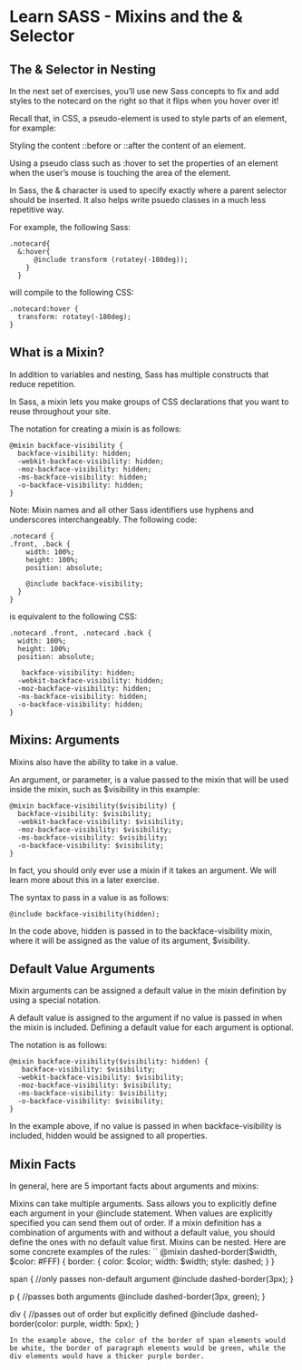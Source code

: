 # Learn SASS - Mixins and the & Selector

## The & Selector in Nesting
In the next set of exercises, you’ll use new Sass concepts to fix and add styles to the notecard on the right so that it flips when you hover over it!

Recall that, in CSS, a pseudo-element is used to style parts of an element, for example:

Styling the content ::before or ::after the content of an element.

Using a pseudo class such as :hover to set the properties of an element when the user’s mouse is touching the area of the element.

In Sass, the & character is used to specify exactly where a parent selector should be inserted. It also helps write psuedo classes in a much less repetitive way.

For example, the following Sass:
```
.notecard{ 
  &:hover{
      @include transform (rotatey(-180deg));  
    }
  }
```
will compile to the following CSS:
```
.notecard:hover {
  transform: rotatey(-180deg);
}
```


## What is a Mixin?
In addition to variables and nesting, Sass has multiple constructs that reduce repetition.

In Sass, a mixin lets you make groups of CSS declarations that you want to reuse throughout your site.

The notation for creating a mixin is as follows:
```
@mixin backface-visibility {
  backface-visibility: hidden;
  -webkit-backface-visibility: hidden;
  -moz-backface-visibility: hidden;
  -ms-backface-visibility: hidden;
  -o-backface-visibility: hidden;
}
```
Note: Mixin names and all other Sass identifiers use hyphens and underscores interchangeably. The following code:
```
.notecard {
.front, .back {
    width: 100%;
    height: 100%;
    position: absolute;

    @include backface-visibility;
  }
}  
```
is equivalent to the following CSS:
```
.notecard .front, .notecard .back {
  width: 100%;
  height: 100%;
  position: absolute;

   backface-visibility: hidden;
  -webkit-backface-visibility: hidden; 
  -moz-backface-visibility: hidden;
  -ms-backface-visibility: hidden;
  -o-backface-visibility: hidden;
}
```


## Mixins: Arguments
Mixins also have the ability to take in a value.

An argument, or parameter, is a value passed to the mixin that will be used inside the mixin, such as $visibility in this example:
```
@mixin backface-visibility($visibility) {
  backface-visibility: $visibility;
  -webkit-backface-visibility: $visibility;
  -moz-backface-visibility: $visibility;
  -ms-backface-visibility: $visibility;
  -o-backface-visibility: $visibility;
}
```
In fact, you should only ever use a mixin if it takes an argument. We will learn more about this in a later exercise.

The syntax to pass in a value is as follows:
```
@include backface-visibility(hidden);
```
In the code above, hidden is passed in to the backface-visibility mixin, where it will be assigned as the value of its argument, $visibility.


## Default Value Arguments
Mixin arguments can be assigned a default value in the mixin definition by using a special notation.

A default value is assigned to the argument if no value is passed in when the mixin is included. Defining a default value for each argument is optional.

The notation is as follows:
```
@mixin backface-visibility($visibility: hidden) {
   backface-visibility: $visibility;
  -webkit-backface-visibility: $visibility;
  -moz-backface-visibility: $visibility;
  -ms-backface-visibility: $visibility;
  -o-backface-visibility: $visibility;
}
```
In the example above, if no value is passed in when backface-visibility is included, hidden would be assigned to all properties.


## Mixin Facts
In general, here are 5 important facts about arguments and mixins:

Mixins can take multiple arguments.
Sass allows you to explicitly define each argument in your @include statement.
When values are explicitly specified you can send them out of order.
If a mixin definition has a combination of arguments with and without a default value, you should define the ones with no default value first.
Mixins can be nested.
Here are some concrete examples of the rules:
``
@mixin dashed-border($width, $color: #FFF) {
  border: {
     color: $color;
     width: $width;
     style: dashed;
  }
}

span { //only passes non-default argument
    @include dashed-border(3px);
}

p { //passes both arguments
    @include dashed-border(3px, green);
}

div { //passes out of order but explicitly defined
   @include dashed-border(color: purple, width: 5px); 
}
```
In the example above, the color of the border of span elements would be white, the border of paragraph elements would be green, while the div elements would have a thicker purple border.